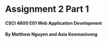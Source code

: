 # Assignment 2 Part 1
#### CSCI 4800 E01 Web Application Development
#### By Matthew Nguyen and Asia Keomanivong
